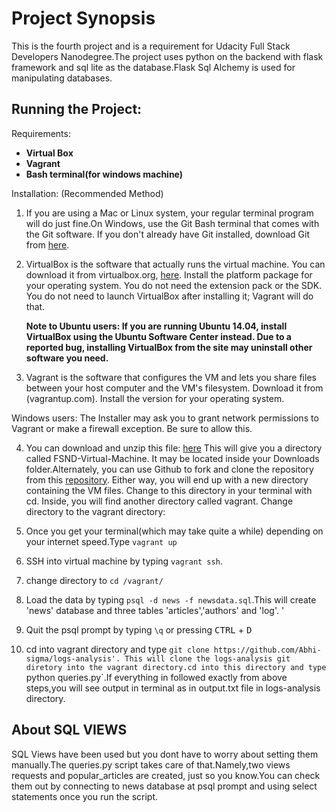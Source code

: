 
# Project Synopsis

This is the fourth project and is a requirement for  Udacity Full Stack Developers Nanodegree.The project uses python on
the backend with flask framework and sql lite as the database.Flask Sql Alchemy is used for manipulating databases.



## Running the Project:

Requirements:
+ **Virtual Box**
+ **Vagrant**
+ **Bash terminal(for windows machine)**


Installation:
(Recommended Method)

1. If you are using a Mac or Linux system, your regular terminal program will do just fine.On Windows,
use the Git Bash terminal that comes with the Git software.
If you don't already have Git installed, download Git from [here](git-scm.com).

2. VirtualBox is the software that actually runs the virtual machine. You can download it from virtualbox.org, [here](https://www.virtualbox.org/wiki/Downloads).
Install the platform package for your operating system. You do not need the extension pack or the SDK. You do not need
to launch VirtualBox after installing it; Vagrant will do that.

	<strong>Note to Ubuntu users:
	If you are running Ubuntu 14.04, install VirtualBox using the Ubuntu Software Center instead.
	Due to a reported bug, installing VirtualBox from the site may uninstall other software you need.</strong>

3. Vagrant is the software that configures the VM and lets you share files between your host computer
and the VM's filesystem. Download it from (vagrantup.com). Install the version for your operating system.

Windows users: The Installer may ask you to grant network permissions to Vagrant or make a firewall exception. Be sure to allow this.


4. You can download and unzip this file: [here](https://d17h27t6h515a5.cloudfront.net/topher/2017/June/5948287e_fsnd-virtual-machine/fsnd-virtual-machine.zip)
This will give you a directory called FSND-Virtual-Machine.
It may be located inside your Downloads folder.Alternately, you can use Github to fork and
clone the repository from this [repository](https://github.com/udacity/fullstack-nanodegree-vm). Either way,
you will end up with a new directory containing the VM files. Change to this directory in your terminal with cd.
Inside, you will find another directory called vagrant. Change directory to the vagrant directory:

5. Once you get your terminal(which may take quite a while) depending on your internet speed.Type `vagrant up`

6. SSH into virtual machine by typing `vagrant ssh`.

7. change directory to `cd /vagrant/`


9. Load the data by typing `psql -d news -f newsdata.sql`.This will create 'news' database and three tables 'articles','authors' and 'log'.
'
10. Quit the psql prompt by typing `\q` or pressing <kbd>CTRL</kbd> + <kbd>D</kbd>

11. cd into vagrant directory and type `git clone https://github.com/Abhi-sigma/logs-analysis'.
This will clone the logs-analysis git diretory into the vagrant directory.cd into this directory and type `python queries.py`.If everything in followed
exactly from above steps,you will see output in terminal as in output.txt file in logs-analysis directory.


## About SQL VIEWS

SQL Views have been used but you dont have to worry about setting them manually.The queries.py script takes care of that.Namely,two views
requests and popular_articles are created, just so you know.You can check them out by connecting to news database at psql prompt and using select statements once you run the script.









